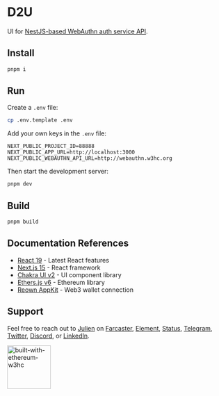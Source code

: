 # D2U

UI for [NestJS-based WebAuthn auth service API](https://github.com/julienbrg/nestjs-webauthn).

## Install

```bash
pnpm i
```

## Run

Create a `.env` file:

```bash
cp .env.template .env
```

Add your own keys in the `.env` file:

```env
NEXT_PUBLIC_PROJECT_ID=88888
NEXT_PUBLIC_APP_URL=http://localhost:3000
NEXT_PUBLIC_WEBAUTHN_API_URL=http://webauthn.w3hc.org
```

Then start the development server:

```bash
pnpm dev
```

## Build

```bash
pnpm build
```

## Documentation References

- [React 19](https://react.dev/blog/2024/12/05/react-19) - Latest React features
- [Next.js 15](https://nextjs.org/docs) - React framework
- [Chakra UI v2](https://v2.chakra-ui.com/) - UI component library
- [Ethers.js v6](https://docs.ethers.org/v6/) - Ethereum library
- [Reown AppKit](https://reown.com/appkit) - Web3 wallet connection

## Support

Feel free to reach out to [Julien](https://github.com/julienbrg) on [Farcaster](https://warpcast.com/julien-), [Element](https://matrix.to/#/@julienbrg:matrix.org), [Status](https://status.app/u/iwSACggKBkp1bGllbgM=#zQ3shmh1sbvE6qrGotuyNQB22XU5jTrZ2HFC8bA56d5kTS2fy), [Telegram](https://t.me/julienbrg), [Twitter](https://twitter.com/julienbrg), [Discord](https://discordapp.com/users/julienbrg), or [LinkedIn](https://www.linkedin.com/in/julienberanger/).

<img src="https://bafkreid5xwxz4bed67bxb2wjmwsec4uhlcjviwy7pkzwoyu5oesjd3sp64.ipfs.w3s.link" alt="built-with-ethereum-w3hc" width="100"/>
